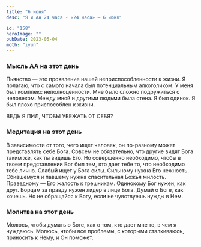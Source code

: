 ```yaml
---
title: "6 июня"
desc: "Я и АА 24 часа - «24 часа» — 6 июня"

id: "158"
heroImage: ""
pubDate: 2023-05-04
moth: "iyun"
---
```


### Мысль АА на этот день

Пьянство — это проявление нашей неприспособленности к жизни. Я полагаю, что с
самого начала был потенциальным алкоголиком. У меня был комплекс
неполноценности. Мне было сложно подружиться с человеком. Между мной и другими
людьми была стена. Я был одинок. Я был плохо приспособлен к жизни.

ВЕДЬ Я ПИЛ, ЧТОБЫ УБЕЖАТЬ 0Т СЕБЯ?

### Медитация на этот день

В зависимости от того, чего ищет человек, он по-разному может представлять
себе Бога. Совсем не обязательно, что другие видят Бога таким же, как ты
видишь Его. Но совершенно необходимо, чтобы в твоем представлении Бог был тем,
кто дает тебе то, что необходимо тебе лично. Слабый ищет у Бога силы. Сильному
нужна Его нежность. Сбившемуся и павшему нужна спасительная Божья милость.
Праведному — Его жалость к грешникам. Одинокому Бог нужен, как друг. Борцам за
правду нужен лидер в лице Бога. Думай о Боге, как хочешь. Но не обращайся к
Богу, если не чувствуешь нужды в Нем.

### Молитва на этот день

Молюсь, чтобы думать о Боге, как о том, кто дает мне то, в чем я нуждаюсь.
Молюсь, чтобы все проблемы, с которыми сталкиваюсь, приносить к Нему, и Он
поможет.

